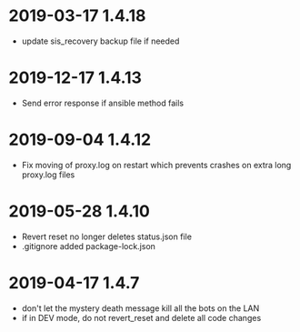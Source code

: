 # 2019-03-17 1.4.18
 - update sis_recovery backup file if needed
# 2019-12-17 1.4.13
 - Send error response if ansible method fails
# 2019-09-04 1.4.12
 - Fix moving of proxy.log on restart which prevents crashes on extra long proxy.log files
# 2019-05-28 1.4.10
  - Revert reset no longer deletes status.json file
  - .gitignore added package-lock.json
# 2019-04-17 1.4.7
  - don't let the mystery death message kill all the bots on the LAN
  - if in DEV mode, do not revert_reset and delete all code changes
